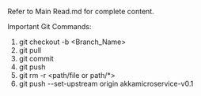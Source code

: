 Refer to Main Read.md for complete content.

Important Git Commands:

1) git checkout -b <Branch_Name>
2) git pull
3) git commit
4) git push
5) git rm -r <path/file or path/*>
6) git push --set-upstream origin akkamicroservice-v0.1

